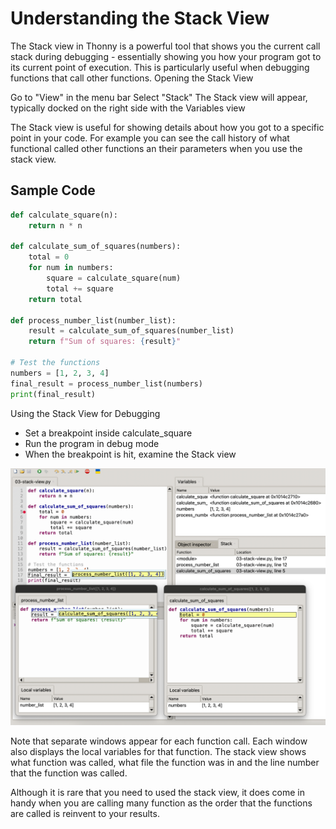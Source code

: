 # Understanding the Stack View

The Stack view in Thonny is a powerful tool that shows you the current call stack during debugging - essentially showing you how your program got to its current point of execution. This is particularly useful when debugging functions that call other functions.
Opening the Stack View

Go to "View" in the menu bar
Select "Stack"
The Stack view will appear, typically docked on the right side with the Variables view

The Stack view is useful for showing details about how you got to a specific
point in your code.  For example you can see the call history
of what functional called other functions an their parameters when
you use the stack view.

## Sample Code

```python
def calculate_square(n):
    return n * n

def calculate_sum_of_squares(numbers):
    total = 0
    for num in numbers:
        square = calculate_square(num)
        total += square
    return total

def process_number_list(number_list):
    result = calculate_sum_of_squares(number_list)
    return f"Sum of squares: {result}"

# Test the functions
numbers = [1, 2, 3, 4]
final_result = process_number_list(numbers)
print(final_result)
```

Using the Stack View for Debugging

- Set a breakpoint inside calculate_square
- Run the program in debug mode
- When the breakpoint is hit, examine the Stack view

![](./stack-view.png)

Note that separate windows appear for each function call.  Each window also displays the local variables for that function.  The stack view shows what function
was called, what file the function was in and the line number that the function
was called.

Although it is rare that you need to used the stack view, it does come in handy
when you are calling many function as the order that the functions are called
is reinvent to your results.
